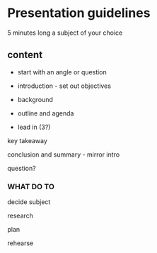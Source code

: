 # Presentation guidelines
5 minutes long
a subject of your choice

## content
- start with an angle or question

- introduction - set out objectives

- background

- outline and agenda

- lead in (3?)

key takeaway

conclusion and summary - mirror intro

question?

### WHAT DO TO
decide subject

research

plan

rehearse
